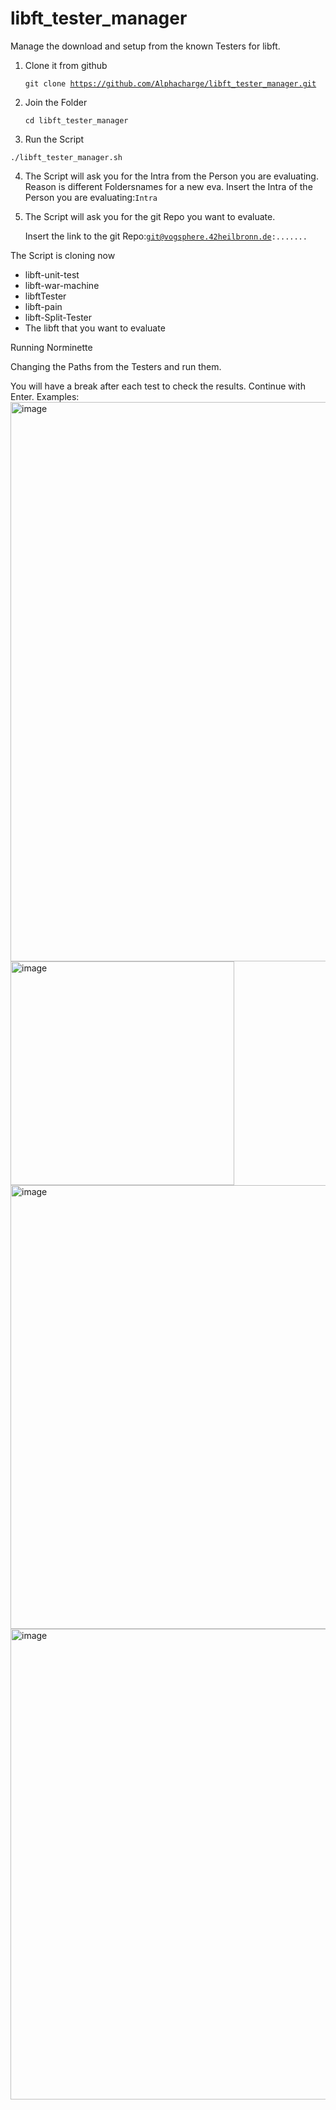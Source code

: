 # libft_tester_manager
Manage the download and setup from the known Testers for libft.

1. Clone it from github

    <code>git clone https://github.com/Alphacharge/libft_tester_manager.git</code>
2. Join the Folder
    
    <code>cd libft_tester_manager</code>
3. Run the Script
    
  <code>./libft_tester_manager.sh</code>
  
4. The Script will ask you for the Intra from the Person you are evaluating. Reason is different Foldersnames for a new eva.
    Insert the Intra of the Person you are evaluating:<code>Intra</code>
5. The Script will ask you for the git Repo you want to evaluate.
    
    Insert the link to the git Repo:<code>git@vogsphere.42heilbronn.de:.......</code>
    
The Script is cloning now
  - libft-unit-test
  - libft-war-machine
  - libftTester
  - libft-pain
  - libft-Split-Tester
  - The libft that you want to evaluate

Running Norminette

Changing the Paths from the Testers and run them.

You will have a break after each test to check the results. Continue with Enter.
Examples:
<img width="895" alt="image" src="https://user-images.githubusercontent.com/94354053/164725259-f3c05895-5282-4cca-9dce-8c028611810c.png">
<img width="358" alt="image" src="https://user-images.githubusercontent.com/94354053/164725360-42ecebfd-c915-475e-beba-b8dbaa0884ea.png">
<img width="710" alt="image" src="https://user-images.githubusercontent.com/94354053/164726157-9ec2383f-9291-4fba-8987-b5ddc8341988.png">
<img width="753" alt="image" src="https://user-images.githubusercontent.com/94354053/164726458-1974a7ab-7d1a-4843-9063-d51bb425f950.png">
